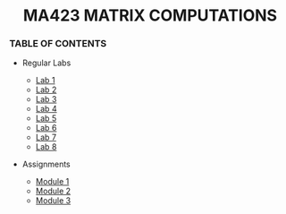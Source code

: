 # <center> MA423 MATRIX COMPUTATIONS </center>

### TABLE OF CONTENTS
- Regular Labs
    - [Lab 1](https://github.com/ks147/MA423_Matrix_Computations/tree/master/Lab/Assignment1)
    - [Lab 2](https://github.com/ks147/MA423_Matrix_Computations/tree/master/Lab/Assignment2)
    - [Lab 3](https://github.com/ks147/MA423_Matrix_Computations/tree/master/Lab/Assignment3)
    - [Lab 4](https://github.com/ks147/MA423_Matrix_Computations/tree/master/Lab/Assignment4)
    - [Lab 5](https://github.com/ks147/MA423_Matrix_Computations/tree/master/Lab/Assignment5)
    - [Lab 6](https://github.com/ks147/MA423_Matrix_Computations/tree/master/Lab/Assignment6)
    - [Lab 7](https://github.com/ks147/MA423_Matrix_Computations/tree/master/Lab/Assignment7)
    - [Lab 8](https://github.com/ks147/MA423_Matrix_Computations/tree/master/Lab/Assignment8)

- Assignments
    - [Module 1](https://github.com/ks147/MA423_Matrix_Computations/tree/master/Lab/Module%201%20Lab%20Assessment)
    - [Module 2]()
    - [Module 3](https://github.com/ks147/MA423_Matrix_Computations/tree/master/Lab/Module%203%20Lab%20Assignment)